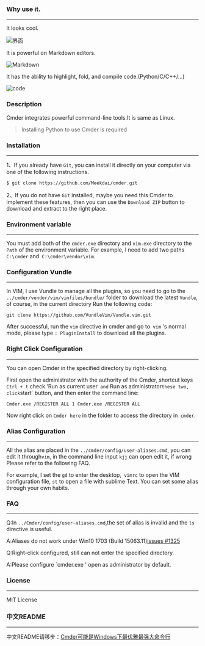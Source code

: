 
### Why use it.
---

It looks cool.

![界面](https://github.com/Meekdai/cmder/raw/master/image/1.jpg)

It is powerful on Markdown editors.

![Markdown](https://github.com/Meekdai/cmder/raw/master/image/2.gif)

It has the ability to highlight, fold, and compile code.(Python/C/C++/...)

![code](https://github.com/Meekdai/cmder/raw/master/image/3.jpg)

### Description

Cmder integrates powerful command-line tools.It is same as Linux.

> Installing Python to use Cmder is required

### Installation
---
1、If you already have `Git`, you can install it directly on your computer via one of the following instructions.

```
$ git clone https://github.com/Meekdai/cmder.git
```

2、If you do not have `Git` installed, maybe you need this Cmder to implement these features, then you can use the `Download ZIP` button to download and extract to the right place.

### Environment variable
---
You must add both of the `cmder.exe` directory and `vim.exe` directory to the` Path` of the environment variable. For example, I need to add two paths `C:\cmder` and` C:\cmder\vendor\vim`. 


### Configuration Vundle
---
In VIM, I use Vundle to manage all the plugins, so you need to go to the `../cmder/vendor/vim/vimfiles/bundle/` folder to download the latest `Vundle`, of course, in the current directory Run the following code:

```
git clone https://github.com/VundleVim/Vundle.vim.git
```

After successful, run the `vim` directive in cmder and go to` vim` 's normal mode, please type `: PluginInstall` to download all the plugins.

### Right Click Configuration
---
You can open Cmder in the specified directory by right-clicking.

First open the administrator with the authority of the Cmder, shortcut keys `Ctrl + t` check 'Run as current user` and` Run as administrator` these two, click `start` button, and then enter the command line:

```
Cmder.exe /REGISTER ALL 1 Cmder.exe /REGISTER ALL 
```
Now right click on `Cmder here` in the folder to access the directory in` cmder`.


### Alias Configuration
---
All the alias are placed in the `../cmder/config/user-aliases.cmd`, you can edit it through`vim`, in the command line input `kjj` can open edit it, if wrong Please refer to the following FAQ.

For example, I set the `gd` to enter the desktop,` vimrc` to open the VIM configuration file, `st` to open a file with sublime Text. You can set some alias through your own habits.

### FAQ
---

Q:In `../Cmder/config/user-aliases.cmd`,the set of alias is invalid and the `ls` directive is useful.

A:Aliases do not work under Win10 1703 (Build 15063.11)[issues #1325](https://github.com/cmderdev/cmder/issues/1325)

Q:Right-click configured, still can not enter the specified directory.

A:Please configure `cmder.exe ' open as administrator by default.

### License
---

MIT License

### 中文README
---
中文README请移步：[Cmder可能是Windows下最优雅最强大命令行](http://blog.meekdai.com/cmder.html)
